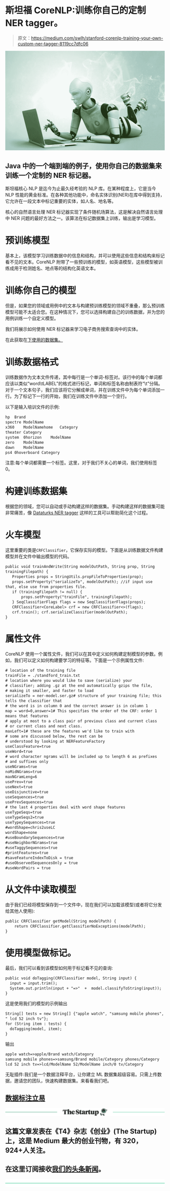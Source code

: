 # 斯坦福 CoreNLP:训练你自己的定制 NER tagger。

> 原文：<https://medium.com/swlh/stanford-corenlp-training-your-own-custom-ner-tagger-8119cc7dfc06>

![](img/c60e0c4d28ccee7fd07bd872febebe7c.png)

## Java 中的一个端到端的例子，使用你自己的数据集来训练一个定制的 NER 标记器。

斯坦福核心 NLP 是迄今为止最久经考验的 NLP 库。在某种程度上，它是当今 NLP 性能的黄金标准。在各种其他功能中，命名实体识别(NER)在库中得到支持，它允许在一段文本中标记重要的实体，如人名、地名等。

核心的自然语言处理 NER 标记器实现了条件随机场算法，这是解决自然语言处理中 NER 问题的最好方法之一。该算法在标记数据集上训练，输出是学习模型。

# 预训练模型

基本上，该模型学习训练数据中的信息和结构，并可以使用这些信息和结构来标记看不见的文本。CoreNLP 附带了一些预训练的模型，如英语模型，这些模型被训练成用于检测姓名、地点等的结构化英语文本。

# 训练你自己的模型

但是，如果您的领域或用例中的文本与构建预训练模型的领域不重叠，那么预训练模型可能不太适合您。在这种情况下，您可以选择构建自己的训练数据，并为您的用例训练一个自定义模型。

我们将展示如何使用 NER 标记器来学习电子商务搜索查询中的实体。

在此获取在[下使用的数据集。](https://dataturks.com/projects/Mohan/Best%20Buy%20E-commerce%20NER%20dataset)

# 训练数据格式

训练数据作为文本文件传递，其中每行是一个单词-标签对。该行中的每个单词都应该以类似“word\tLABEL”的格式进行标记，单词和标签名称由制表符“\t”分隔。对于一个文本句子，我们应该将它分解成单词，并在训练文件中为每个单词添加一行。为了标记下一行的开始，我们在训练文件中添加一个空行。

以下是输入培训文件的示例:

```
hp	Brand
spectre	ModelName
x360	ModelNamehome	Category
theater	Category
system	0horizon	ModelName
zero	ModelName
dawn	ModelName
ps4	0hoverboard	Category
```

注意:每个单词都需要一个标签。这里，对于我们不关心的单词，我们使用标签 0。

# 构建训练数据集

根据您的领域，您可以自动或手动构建这样的数据集。手动构建这样的数据集可能非常痛苦，像 [Dataturks NER tagger](https://dataturks.com/projects/Dataturks/Demo%20POS%20Tagging%20Project) 这样的工具可以帮助简化这个过程。

# 火车模型

这里重要的类是`CRFClassifier`，它保存实际的模型。下面是从训练数据文件构建模型并在文件中输出模型的代码。

```
public void trainAndWrite(String modelOutPath, String prop, String trainingFilepath) {
   Properties props = StringUtils.propFileToProperties(prop);
   props.setProperty("serializeTo", modelOutPath); //if input use that, else use from properties file.
   if (trainingFilepath != null) {
       props.setProperty("trainFile", trainingFilepath);
   } SeqClassifierFlags flags = new SeqClassifierFlags(props);
   CRFClassifier<CoreLabel> crf = new CRFClassifier<>(flags);
   crf.train(); crf.serializeClassifier(modelOutPath);
}
```

# 属性文件

CoreNLP 使用一个属性文件，我们可以在其中定义如何构建定制模型的参数。例如，我们可以定义如何构建要学习的特征等。下面是一个示例属性文件:

```
# location of the training file
trainFile = ./standford_train.txt
# location where you would like to save (serialize) your
# classifier; adding .gz at the end automatically gzips the file,
# making it smaller, and faster to load
serializeTo = ner-model.ser.gz# structure of your training file; this tells the classifier that
# the word is in column 0 and the correct answer is in column 1
map = word=0,answer=1# This specifies the order of the CRF: order 1 means that features
# apply at most to a class pair of previous class and current class
# or current class and next class.
maxLeft=1# these are the features we'd like to train with
# some are discussed below, the rest can be
# understood by looking at NERFeatureFactory
useClassFeature=true
useWord=true
# word character ngrams will be included up to length 6 as prefixes
# and suffixes only
useNGrams=true
noMidNGrams=true
maxNGramLeng=6
usePrev=true
useNext=true
useDisjunctive=true
useSequences=true
usePrevSequences=true
# the last 4 properties deal with word shape features
useTypeSeqs=true
useTypeSeqs2=true
useTypeySequences=true
#wordShape=chris2useLC
wordShape=none
#useBoundarySequences=true
#useNeighborNGrams=true
#useTaggySequences=true
#printFeatures=true
#saveFeatureIndexToDisk = true
#useObservedSequencesOnly = true
#useWordPairs = true
```

# 从文件中读取模型

由于我们已经将模型保存到一个文件中，现在我们可以加载该模型(或者将它分发给其他人使用):

```
public CRFClassifier getModel(String modelPath) {
    return CRFClassifier.getClassifierNoExceptions(modelPath);
}
```

# 使用模型做标记。

最后，我们可以看到该模型如何用于标记看不见的查询:

```
public void doTagging(CRFClassifier model, String input) {
  input = input.trim();
  System.out.println(input + "=>"  +  model.classifyToString(input));
}
```

这是使用我们的模型的示例输出

```
String[] tests = new String[] {"apple watch", "samsung mobile phones", " lcd 52 inch tv"};
for (String item : tests) {
  doTagging(model, item);
}
```

输出

```
apple watch=>apple/Brand watch/Category
samsung mobile phones=>samsung/Brand mobile/Category phones/Category
lcd 52 inch tv=>lcd/ModelName 52/ModelName inch/0 tv/Category
```

无耻插件:我们是一个数据注释平台，让你建立 ML 数据集超级容易。只需上传数据，邀请您的团队，快速构建数据集。来看看我们吧。

## [数据标注立易](https://dataturks.com/index.php?s=blg)

[![](img/308a8d84fb9b2fab43d66c117fcc4bb4.png)](https://medium.com/swlh)

## 这篇文章发表在《T4》杂志《创业》(The Startup)上，这是 Medium 最大的创业刊物，有 320，924+人关注。

## 在这里订阅接收[我们的头条新闻](http://growthsupply.com/the-startup-newsletter/)。

[![](img/b0164736ea17a63403e660de5dedf91a.png)](https://medium.com/swlh)